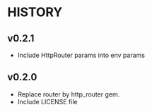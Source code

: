 # HISTORY

## v0.2.1
- Include HttpRouter params into env params

## v0.2.0

- Replace router by http_router gem.
- Include LICENSE file 

